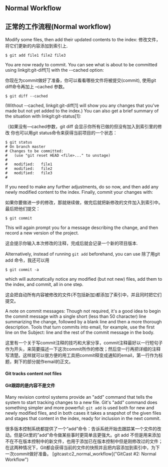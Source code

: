 ## Normal Workflow ##
## 正常的工作流程(Normal workflow) ##

Modify some files, then add their updated contents to the index:
修改文件，将它们更新的内容添加到索引上.

    $ git add file1 file2 file3

You are now ready to commit.  You can see what is about to be committed
using linkgit:git-diff[1] with the --cached option:

你现在为commit做好了准备，你可以看看哪些文件将被提交(commit), 使用git diff命令再加上 –cached 参数。

    $ git diff --cached

(Without --cached, linkgit:git-diff[1] will show you any changes that
you've made but not yet added to the index.)  You can also get a brief
summary of the situation with linkgit:git-status[1]:

（如果没有—cached参数，git diff 会显示你所有已做的但没有加入到索引里的修改
你也可以用git status命令来获得当前项目的一个状态：

    $ git status
    # On branch master
    # Changes to be committed:
    #   (use "git reset HEAD <file>..." to unstage)
    #
    #	modified:   file1
    #	modified:   file2
    #	modified:   file3
    #

If you need to make any further adjustments, do so now, and then add any
newly modified content to the index.  Finally, commit your changes with:

如果你要做进一步的修改，那就继续做，做完后就把新修改的文件加入到索引中。最后把他们提交：

    $ git commit

This will again prompt you for a message describing the change, and then
record a new version of the project.

这会提示你输入本次修改的注释，完成后就会记录一个新的项目版本.

Alternatively, instead of running `git add` beforehand, you can use
除了用git add 命令，我还可以用

    $ git commit -a
    
which will automatically notice any modified (but not new) files, add
them to the index, and commit, all in one step.

这会把自动所有内容被修改的文件(不包括新加)都添加了索引中，并且同时把它们提交。

A note on commit messages: Though not required, it's a good idea to
begin the commit message with a single short (less than 50 character)
line summarizing the change, followed by a blank line and then a more
thorough description.  Tools that turn commits into email, for
example, use the first line on the Subject: line and the rest of the
commit message in the body.

这里有一个关于写commit注释的技巧和大家分享，commit注释最好以一行短句子作为开头，来简要描述一下这次commit所作的修改；然后空一行再把详细的注释写清楚。这样就可以很方便的用工具把commit释变成通知的email，第一行作为标题，剩下的部分就作email的正文。


#### Git tracks content not files ####
#### Git跟踪的是内容不是文件 ####

Many revision control systems provide an "add" command that tells the
system to start tracking changes to a new file.  Git's "add" command
does something simpler and more powerful: `git add` is used both for new
and newly modified files, and in both cases it takes a snapshot of the
given files and stages that content in the index, ready for inclusion in
the next commit.

很多版本控制系统都提供了一个“add”命令：告诉系统开始去跟踪某一个文件的改动。但是Git里的”add”命令做某些事时更简单且更强大。git add 不但是用来添加不在不在版本控制中的新文件，也用于添加已在版本控制中但是刚修改过的文件；在这两种情况下，Git都会获得当前的文件的快照并且把内容添加到索引中，为下一次commit做好准备。
[gitcast:c2_normal_workflow]("GitCast #2: Normal Workflow")